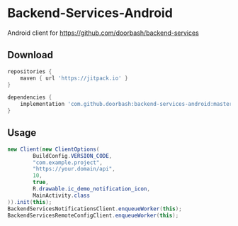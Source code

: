 # Backend-Services-Android

Android client for https://github.com/doorbash/backend-services

## Download

```groovy
repositories {
    maven { url 'https://jitpack.io' }
}

dependencies {
    implementation 'com.github.doorbash:backend-services-android:master-SNAPSHOT'
}
```

## Usage
```java
new Client(new ClientOptions(
        BuildConfig.VERSION_CODE,
        "com.example.project",
        "https://your.domain/api",
        10,
        true,
        R.drawable.ic_demo_notification_icon,
        MainActivity.class
)).init(this);
BackendServicesNotificationsClient.enqueueWorker(this);
BackendServicesRemoteConfigClient.enqueueWorker(this);
```